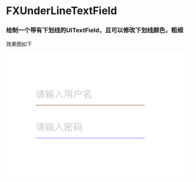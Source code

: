 # FXUnderLineTextField
### 绘制一个带有下划线的UITextField，且可以修改下划线颜色，粗细

效果图如下

![demo_image](https://raw.githubusercontent.com/lfxfengxia/FXUnderLineTextField/master/demo_image.png)

